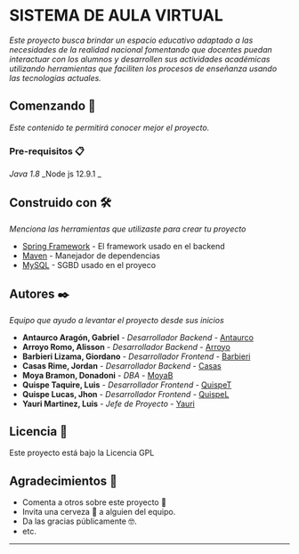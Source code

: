 # SISTEMA DE AULA VIRTUAL

_Este proyecto busca brindar un espacio educativo adaptado a las necesidades de la realidad nacional fomentando que docentes puedan interactuar con los alumnos y desarrollen sus actividades académicas utilizando herramientas que faciliten los procesos de enseñanza usando las tecnologias actuales._

## Comenzando 🚀

_Este contenido te permitirá conocer mejor el proyecto._

### Pre-requisitos 📋

_Java 1.8_
_Node js 12.9.1 _

## Construido con 🛠️

_Menciona las herramientas que utilizaste para crear tu proyecto_

* [Spring Framework](https://spring.io/) - El framework usado en el backend
* [Maven](https://maven.apache.org/) - Manejador de dependencias
* [MySQL](https://www.mysql.com/) - SGBD usado en el proyeco

## Autores ✒️

_Equipo que ayudo a levantar el proyecto desde sus inicios_

* **Antaurco Aragón, Gabriel** - *Desarrollador Backend* - [Antaurco](https://github.com/GabrielxGiancarlo)
* **Arroyo Romo, Alisson** - *Desarrollador Backend* - [Arroyo]()
* **Barbieri Lizama, Giordano** - *Desarrollador Frontend* - [Barbieri]()
* **Casas Rime, Jordan** - *Desarrollador Backend* - [Casas]()
* **Moya Bramon, Donadoni** - *DBA* - [MoyaB](https://github.com/DonadonY9675)
* **Quispe Taquire, Luis** - *Desarrollador Frontend* - [QuispeT]()
* **Quispe Lucas, Jhon** - *Desarrollador Frontend* - [QuispeL]()
* **Yauri Martinez, Luis** - *Jefe de Proyecto* - [Yauri](https://github.com/LuisYauri)

## Licencia 📄

Este proyecto está bajo la Licencia GPL 

## Agradecimientos 🎁

* Comenta a otros sobre este proyecto 📢
* Invita una cerveza 🍺 a alguien del equipo. 
* Da las gracias públicamente 🤓.
* etc.



---
